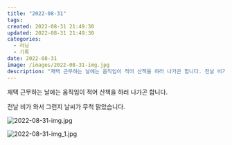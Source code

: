 ```yaml
---
title: "2022-08-31"
tags:
created: 2022-08-31 21:49:30
updated: 2022-08-31 21:49:30
categories:
  - 러닝
  - 기록
date: 2022-08-31
image: /images/2022-08-31-img.jpg
description: "재택 근무하는 날에는 움직임이 적어 산책을 하러 나가곤 합니다. 전날 비가 와서 그런지 날씨가 무척 맑았습니다."
---
```


재택 근무하는 날에는 움직임이 적어 산책을 하러 나가곤 합니다.

전날 비가 와서 그런지 날씨가 무척 맑았습니다. 

 
 ![2022-08-31-img.jpg](/images/2022-08-31-img.jpg)
 
 

 
 ![2022-08-31-img_1.jpg](/images/2022-08-31-img_1.jpg)
